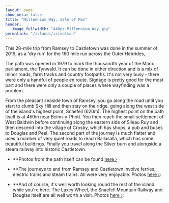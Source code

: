 ```yaml
---
layout: page
show_meta: false
title: "Millennium Way, Isle of Man"
header:
   image_fullwidth: "440px-Millennium_Way.jpg"
permalink: "/islands/isleofman"
---
```

This 28-mile trip from Ramsey to Castletown was done in the summer of 2019, as a 'dry run' for the 160 mile run across the Outer Hebrides,

The path was opened in 1979 to mark the thousandth year of the Manx parliament, the Tynwald. It can be done in either direction and is a mix of minor roads, farm tracks and country footpaths. It's not very busy - there were only a handful of people en route. Signage is pretty good for the most part and there were only a couple of places where wayfinding was a problem.

From the pleasant seaside town of Ramsey, you go along the road until you start to clumb Sky Hill and then stay on the ridge, going along the west side of the island's highest point, Snaefell (620m). The highest point on the path itself is at 450m near Beinn-y-Phott. You then reach the small settlement of West Baldwin before continuing along the eastern side of Slieau Ruy and then descend into the village of Crosby, which has shops, a pub and buses to Douglas and Peel. The second part of the journey is much flatter and uses a number of very quiet roads to reach Ballasalla, which has some beautiful buildings. Finally you travel along the Silver burn and alongside a steam railway into historic Castletown.

- **Photos from the path itself can be found <a href="{{ site.url }}{{ site.baseurl }}/islands/isleofman1">here ›</a>

- **The journeys to and from Ramsey and Castletown involve ferries, electric trains and steam trains. All were very enjoyable. Photos <a href="{{ site.url }}{{ site.baseurl }}/islands/isleofman2">here ›</a>:

- **And of course, it's well worth looking round the rest of the island while you're here. The Laxey Wheel, the Snaefell Mountain Railway and Douglas itself are all well worth a visit. Photos <a href="{{ site.url }}{{ site.baseurl }}/islands/isleofman3">here ›</a>:
